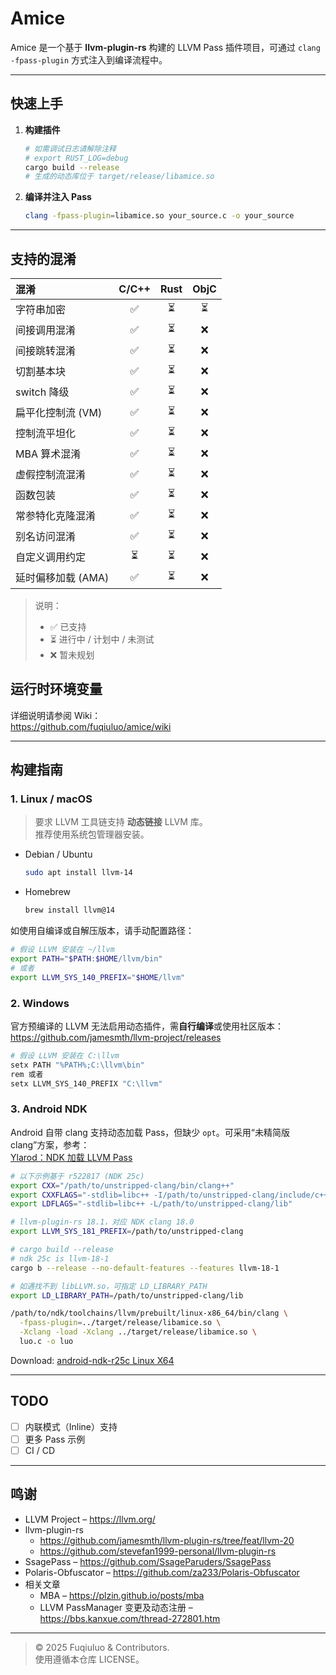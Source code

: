# Amice

Amice 是一个基于 **llvm-plugin-rs** 构建的 LLVM Pass 插件项目，可通过 `clang -fpass-plugin` 方式注入到编译流程中。

---

## 快速上手

1. **构建插件**

   ```bash
   # 如需调试日志请解除注释
   # export RUST_LOG=debug
   cargo build --release
   # 生成的动态库位于 target/release/libamice.so
   ```

2. **编译并注入 Pass**

   ```bash
   clang -fpass-plugin=libamice.so your_source.c -o your_source
   ```

---

## 支持的混淆

| 混淆           | C/C++ | Rust | ObjC |
|:-------------|:-----:|:----:|:----:|
| 字符串加密        |   ✅   |  ⏳   |  ⏳   |
| 间接调用混淆       |   ✅   |  ⏳   |  ❌   |
| 间接跳转混淆       |   ✅   |  ⏳   |  ❌   |
| 切割基本块        |   ✅   |  ⏳   |  ❌   |
| switch 降级    |   ✅   |  ⏳   |  ❌   |
| 扁平化控制流 (VM)  |   ✅   |  ⏳   |  ❌   |
| 控制流平坦化       |   ✅   |  ⏳   |  ❌   |
| MBA 算术混淆     |   ✅   |  ⏳   |  ❌   |
| 虚假控制流混淆      |   ✅   |  ⏳   |  ❌   |
| 函数包装         |   ✅   |  ⏳   |  ❌   |
| 常参特化克隆混淆     |   ✅   |  ⏳   |  ❌   |
| 别名访问混淆       |   ✅   |  ⏳   |  ❌   |
| 自定义调用约定      |   ⏳   |  ⏳   |  ❌   |
| 延时偏移加载 (AMA) |   ✅   |  ⏳   |  ❌   |

> 说明：  
> - ✅ 已支持 
> - ⏳ 进行中 / 计划中 / 未测试 
> - ❌ 暂未规划

## 运行时环境变量

详细说明请参阅 Wiki：  
<https://github.com/fuqiuluo/amice/wiki>

---

## 构建指南

### 1. Linux / macOS

> 要求 LLVM 工具链支持 **动态链接** LLVM 库。  
> 推荐使用系统包管理器安装。

- Debian / Ubuntu

  ```bash
  sudo apt install llvm-14
  ```

- Homebrew

  ```bash
  brew install llvm@14
  ```

如使用自编译或自解压版本，请手动配置路径：

```bash
# 假设 LLVM 安装在 ~/llvm
export PATH="$PATH:$HOME/llvm/bin"
# 或者
export LLVM_SYS_140_PREFIX="$HOME/llvm"
```

### 2. Windows

官方预编译的 LLVM 无法启用动态插件，需**自行编译**或使用社区版本：  
<https://github.com/jamesmth/llvm-project/releases>

```powershell
# 假设 LLVM 安装在 C:\llvm
setx PATH "%PATH%;C:\llvm\bin"
rem 或者
setx LLVM_SYS_140_PREFIX "C:\llvm"
```

### 3. Android NDK

Android 自带 clang 支持动态加载 Pass，但缺少 `opt`。可采用“未精简版 clang”方案，参考：  
[Ylarod：NDK 加载 LLVM Pass](https://xtuly.cn/article/ndk-load-llvm-pass-plugin)

```bash
# 以下示例基于 r522817 (NDK 25c)
export CXX="/path/to/unstripped-clang/bin/clang++"
export CXXFLAGS="-stdlib=libc++ -I/path/to/unstripped-clang/include/c++/v1"
export LDFLAGS="-stdlib=libc++ -L/path/to/unstripped-clang/lib"

# llvm-plugin-rs 18.1，对应 NDK clang 18.0
export LLVM_SYS_181_PREFIX=/path/to/unstripped-clang

# cargo build --release 
# ndk 25c is llvm-18-1
cargo b --release --no-default-features --features llvm-18-1

# 如遇找不到 libLLVM.so，可指定 LD_LIBRARY_PATH
export LD_LIBRARY_PATH=/path/to/unstripped-clang/lib

/path/to/ndk/toolchains/llvm/prebuilt/linux-x86_64/bin/clang \
  -fpass-plugin=../target/release/libamice.so \
  -Xclang -load -Xclang ../target/release/libamice.so \
  luo.c -o luo
```

Download: [android-ndk-r25c Linux X64](https://github.com/fuqiuluo/amice/releases/tag/android-ndk-r25c)

---

## TODO

- [ ] 内联模式（Inline）支持
- [ ] 更多 Pass 示例
- [ ] CI / CD

---

## 鸣谢

- LLVM Project – <https://llvm.org/>
- llvm-plugin-rs
    - <https://github.com/jamesmth/llvm-plugin-rs/tree/feat/llvm-20>
    - <https://github.com/stevefan1999-personal/llvm-plugin-rs>
- SsagePass – <https://github.com/SsageParuders/SsagePass>
- Polaris-Obfuscator – <https://github.com/za233/Polaris-Obfuscator>
- 相关文章
    - MBA – <https://plzin.github.io/posts/mba>
    - LLVM PassManager 变更及动态注册 – <https://bbs.kanxue.com/thread-272801.htm>

---

> © 2025 Fuqiuluo & Contributors.  
> 使用遵循本仓库 LICENSE。
